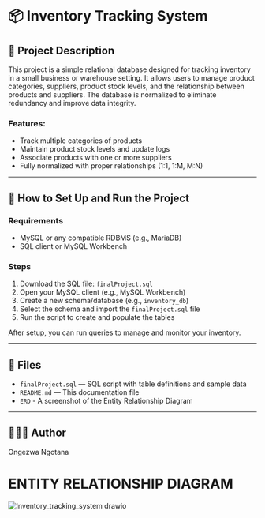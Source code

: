
# 📦 Inventory Tracking System

## 📝 Project Description
This project is a simple relational database designed for tracking inventory in a small business or warehouse setting. It allows users to manage product categories, suppliers, product stock levels, and the relationship between products and suppliers. The database is normalized to eliminate redundancy and improve data integrity.

### Features:
- Track multiple categories of products
- Maintain product stock levels and update logs
- Associate products with one or more suppliers
- Fully normalized with proper relationships (1:1, 1:M, M:N)

---

## 🚀 How to Set Up and Run the Project

### Requirements
- MySQL or any compatible RDBMS (e.g., MariaDB)
- SQL client or MySQL Workbench

### Steps
1. Download the SQL file: `finalProject.sql`
2. Open your MySQL client (e.g., MySQL Workbench)
3. Create a new schema/database (e.g., `inventory_db`)
4. Select the schema and import the `finalProject.sql` file
5. Run the script to create and populate the tables

After setup, you can run queries to manage and monitor your inventory.

---

## 📂 Files
- `finalProject.sql` — SQL script with table definitions and sample data
- `README.md` — This documentation file
- `ERD` - A screenshot of the Entity Relationship Diagram 

---

## 👩🏽‍💻 Author
Ongezwa Ngotana

# ENTITY RELATIONSHIP DIAGRAM
![Inventory_tracking_system drawio](https://github.com/user-attachments/assets/fecafbc4-88bb-440b-9463-e91d2a2cab14)


